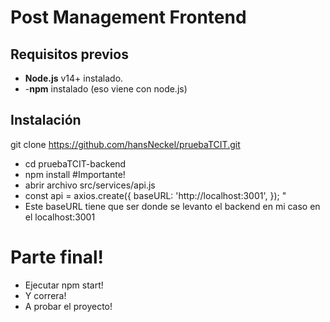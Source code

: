 # Post Management Frontend
## Requisitos previos
- **Node.js** v14+ instalado.
- -**npm** instalado (eso viene con node.js)
## Instalación
git clone https://github.com/hansNeckel/pruebaTCIT.git
- cd pruebaTCIT-backend
- npm install
#Importante!
- abrir archivo src/services/api.js
- const api = axios.create({
  baseURL: 'http://localhost:3001',
}); "
- Este baseURL tiene que ser donde se levanto el backend en mi caso en el localhost:3001
# Parte final!
- Ejecutar npm start!
- Y correra!
- A probar el proyecto!
